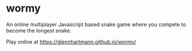 wormy
=====

An online multiplayer Javascript based snake game where you compete to become the longest snake.

Play online at https://glennhartmann.github.io/wormy/
